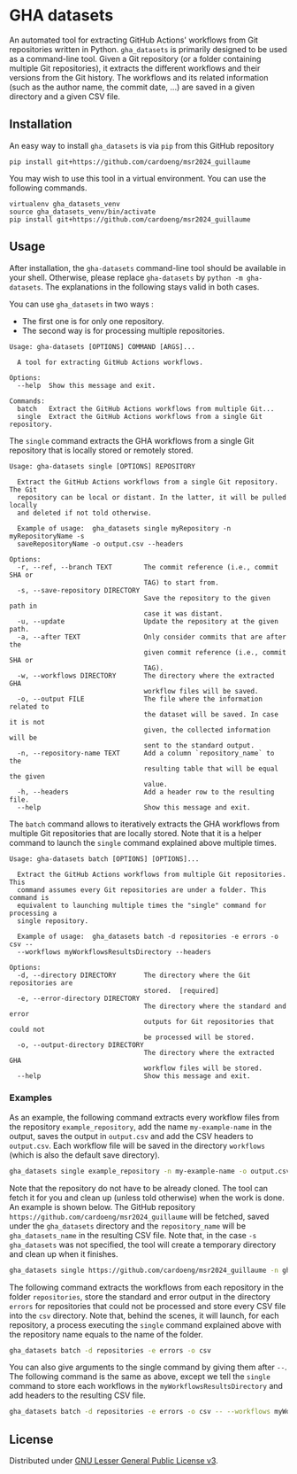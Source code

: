 # GHA datasets

An automated tool for extracting GitHub Actions' workflows from Git repositories written in Python.
`gha_datasets` is primarily designed to be used as a command-line tool.
Given a Git repository (or a folder containing multiple Git repositories), it extracts the different workflows and their versions from the Git history. The workflows and its related information (such as the author name, the commit date, ...) are saved in a given directory and a given CSV file.

## Installation

<!-- The easiest way to install `gha_datasets` is to install from Pypi
```pip install TODO``` -->

An easy way to install `gha_datasets` is via `pip` from this GitHub repository
```
pip install git+https://github.com/cardoeng/msr2024_guillaume
```

You may wish to use this tool in a virtual environment. You can use the following commands.
```
virtualenv gha_datasets_venv
source gha_datasets_venv/bin/activate
pip install git+https://github.com/cardoeng/msr2024_guillaume
```

## Usage

After installation, the `gha-datasets` command-line tool should be available in your shell. Otherwise, please replace `gha-datasets` by `python -m gha-datasets`. The explanations in the following stays valid in both cases.

You can use `gha_datasets` in two ways :

* The first one is for only one repository.
* The second way is for processing multiple repositories.

```
Usage: gha-datasets [OPTIONS] COMMAND [ARGS]...

  A tool for extracting GitHub Actions workflows.

Options:
  --help  Show this message and exit.

Commands:
  batch   Extract the GitHub Actions workflows from multiple Git...
  single  Extract the GitHub Actions workflows from a single Git repository.
```

The `single` command extracts the GHA workflows from a single Git repository that is locally stored or remotely stored.

```
Usage: gha-datasets single [OPTIONS] REPOSITORY

  Extract the GitHub Actions workflows from a single Git repository. The Git
  repository can be local or distant. In the latter, it will be pulled locally
  and deleted if not told otherwise.

  Example of usage:  gha_datasets single myRepository -n myRepositoryName -s
  saveRepositoryName -o output.csv --headers

Options:
  -r, --ref, --branch TEXT        The commit reference (i.e., commit SHA or
                                  TAG) to start from.
  -s, --save-repository DIRECTORY
                                  Save the repository to the given path in
                                  case it was distant.
  -u, --update                    Update the repository at the given path.
  -a, --after TEXT                Only consider commits that are after the
                                  given commit reference (i.e., commit SHA or
                                  TAG).
  -w, --workflows DIRECTORY       The directory where the extracted GHA
                                  workflow files will be saved.
  -o, --output FILE               The file where the information related to
                                  the dataset will be saved. In case it is not
                                  given, the collected information will be
                                  sent to the standard output.
  -n, --repository-name TEXT      Add a column `repository_name` to the
                                  resulting table that will be equal the given
                                  value.
  -h, --headers                   Add a header row to the resulting file.
  --help                          Show this message and exit.
```

The `batch` command allows to iteratively extracts the GHA workflows from multiple Git repositories that are locally stored. Note that it is a helper command to launch the `single` command explained above multiple times.

```
Usage: gha-datasets batch [OPTIONS] [OPTIONS]...

  Extract the GitHub Actions workflows from multiple Git repositories. This
  command assumes every Git repositories are under a folder. This command is
  equivalent to launching multiple times the "single" command for processing a
  single repository.

  Example of usage:  gha_datasets batch -d repositories -e errors -o csv --
  --workflows myWorkflowsResultsDirectory --headers

Options:
  -d, --directory DIRECTORY       The directory where the Git repositories are
                                  stored.  [required]
  -e, --error-directory DIRECTORY
                                  The directory where the standard and error
                                  outputs for Git repositories that could not
                                  be processed will be stored.
  -o, --output-directory DIRECTORY
                                  The directory where the extracted GHA
                                  workflow files will be stored.
  --help                          Show this message and exit.
```

### Examples

As an example, the following command extracts every workflow files from the repository `example_repository`, add the name `my-example-name` in the output, saves the output in `output.csv` and add the CSV headers to `output.csv`. Each workflow file will be saved in the directory `workflows` (which is also the default save directory).

```bash
gha_datasets single example_repository -n my-example-name -o output.csv -w workflows --headers
```

Note that the repository do not have to be already cloned. The tool can fetch it for you and clean up (unless told otherwise) when the work is done. An example is shown below. The GitHub repository `https://github.com/cardoeng/msr2024_guillaume` will be fetched, saved under the `gha_datasets` directory and the `repository_name` will be `gha_datasets_name` in the resulting CSV file. Note that, in the case `-s gha_datasets` was not specified, the tool will create a temporary directory and clean up when it finishes.

```bash
gha_datasets single https://github.com/cardoeng/msr2024_guillaume -n gha_datasets_name -s gha_datasets -o output.csv --headers
```

The following command extracts the workflows from each repository in the folder `repositories`, store the standard and error output in the directory `errors` for repositories that could not be processed and store every CSV file into the `csv` directory. Note that, behind the scenes, it will launch, for each repository, a process executing the `single` command explained above with the repository name equals to the name of the folder.

```bash
gha_datasets batch -d repositories -e errors -o csv
```

You can also give arguments to the single command by giving them after `--`. The following command is the same as above, except we tell the `single` command to store each workflows in the `myWorkflowsResultsDirectory` and add headers to the resulting CSV file.

```bash
gha_datasets batch -d repositories -e errors -o csv -- --workflows myWorkflowsResultsDirectory --headers
```

## License

Distributed under [GNU Lesser General Public License v3](https://github.com/cardoeng/msr2024_guillaume/blob/master/LICENSE.txt).